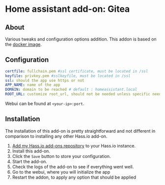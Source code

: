 # Home assistant add-on: Gitea



## About

Various tweaks and configuration options addition.
This addon is based on the [docker image](https://hub.docker.com/r/gitea/gitea).

## Configuration

```yaml
certfile: fullchain.pem #ssl certificate, must be located in /ssl
keyfile: privkey.pem #sslkeyfile, must be located in /ssl
ssl: should the app use https or not
APP_NAME: name of the app
DOMAIN: domain to be reached # default : homeassistant.local
ROOT_URL: customize root_url, should not be needed unless specific needs
```

Webui can be found at `<your-ip>:port`.

## Installation

The installation of this add-on is pretty straightforward and not different in
comparison to installing any other Hass.io add-on.

1. [Add my Hass.io add-ons repository][repository] to your Hass.io instance.
1. Install this add-on.
1. Click the `Save` button to store your configuration.
1. Start the add-on.
1. Check the logs of the add-on to see if everything went well.
1. Go to the webui, where you will initialize the app
1. Restart the addon, to apply any option that should be applied

[repository]: https://github.com/alexbelgium/hassio-addons
